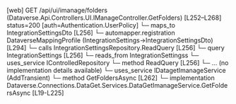 [web] GET /api/ui/imanage/folders  (Dataverse.Api.Controllers.UI.IManageController.GetFolders)  [L252–L268] status=200 [auth=Authentication.UserPolicy]
  └─ maps_to IntegrationSettingsDto [L256]
    └─ automapper.registration DataverseMappingProfile (IntegrationSettings->IntegrationSettingsDto) [L294]
  └─ calls IntegrationSettingsRepository.ReadQuery [L256]
  └─ query IntegrationSettings [L256]
    └─ reads_from IntegrationSettingss
  └─ uses_service IControlledRepository<IntegrationSettings>
    └─ method ReadQuery [L256]
      └─ ... (no implementation details available)
  └─ uses_service IDatagetImanageService (AddTransient)
    └─ method GetFoldersAsync [L262]
      └─ implementation Dataverse.Connections.DataGet.Services.DataGetImanageService.GetFoldersAsync [L19-L225]

